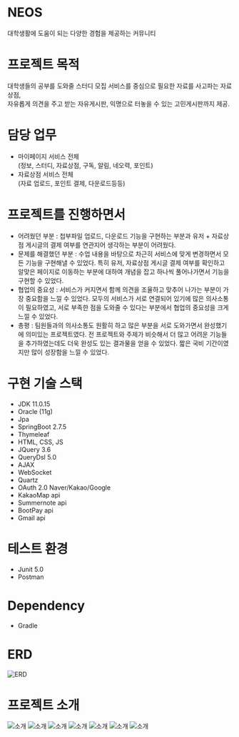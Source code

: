 # NEOS
대학생활에 도움이 되는 다양한 경험을 제공하는 커뮤니티

# 프로젝트 목적 
대학생들의 공부를 도와줄 스터디 모집 서비스를 중심으로
필요한 자료를 사고파는 자료상점, 
<br>
자유롭게 의견을 주고 받는 자유게시판, 
익명으로 터놓을 수 있는 고민게시판까지 제공. 

# 담당 업무
- 마이페이지 서비스 전체<br>
(정보, 스터디, 자료상점, 구독, 알림, 네오력, 포인트)
- 자료상점 서비스 전체<br>
(자료 업로드, 포인트 결제, 다운로드등등)

# 프로젝트를 진행하면서 
- 어려웠던 부분 : 첩부파일 업로드, 다운로드 기능을 구현하는 부분과 유저 + 자료상점 게시글의 결제 여부를 연관지어 생각하는 부분이 어려웠다.
- 문제를 해결했던 부분 : 수업 내용을 바탕으로 차근히 서비스에 맞게 변경하면서 모든 기능을 구현해낼 수 있었다. 특히 유저, 자료상점 게시글 결제 여부를 확인하고 알맞은 페이지로 이동하는 부분에 대하여 개념을 잡고 하나씩 풀어나가면서 기능을 구현할 수 있었다.
- 협업의 중요성 : 서비스가 커지면서 함께 의견을 조율하고 맞추어 나가는 부분이 가장 중요함을 느낄 수 있었다. 모두의 서비스가 서로 연결되어 있기에 많은 의사소통이 필요하였고,
서로 부족한 점을 도와줄 수 있다는 부분에서 협업의 중요성을 크게 느낄 수 있었다.
- 총평 : 팀원들과의 의사소통도 원활히 하고 많은 부분을 서로 도와가면서 완성했기에 의미있는 프로젝트였다.
전 프로젝트와 주제가 비슷해서 더 많고 어려운 기능들을 추가하였는데도 더욱 완성도 있는 결과물을 얻을 수 있었다. 짧은 국비 기간이였지만 많이 성장함을 느낄 수 있었다.

# 구현 기술 스택 
- JDK 11.0.15
- Oracle (11g)
- Jpa
- SpringBoot 2.7.5
- Thymeleaf
- HTML, CSS, JS
- JQuery 3.6
- QueryDsl 5.0
- AJAX
- WebSocket
- Quartz
- OAuth 2.0 Naver/Kakao/Google
- KakaoMap api
- Summernote api 
- BootPay api
- Gmail api

# 테스트 환경
- Junit 5.0
- Postman

# Dependency
- Gradle

# ERD
![ERD](./NEOS_ERD.png)

# 프로젝트 소개
![소개](./1.jpg)
![소개](./2.jpg)
![소개](./3.jpg)
![소개](./4.jpg)
![소개](./5.jpg)
![소개](./6.jpg)
![소개](./7.jpg)

